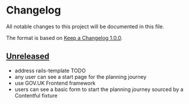 # Changelog

All notable changes to this project will be documented in this file.

The format is based on [Keep a Changelog 1.0.0].

## [Unreleased]

- address rails-template TODO
- any user can see a start page for the planning journey
- use GOV.UK Frontend framework
- users can see a basic form to start the planning journey sourced by a
Contentful fixture

[unreleased]: TODO
[keep a changelog 1.0.0]: https://keepachangelog.com/en/1.0.0/
